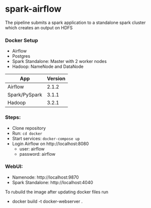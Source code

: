 # spark-airflow

The pipeline submits a spark application to a standalone spark cluster which creates an output on HDFS

### Docker Setup
- Airflow
- Postgres
- Spark Standalone: Master with 2 worker nodes
- Hadoop: NameNode and DataNode

| App| Version |
| --- | --- |
| Airflow | 2.1.2 |
| Spark/PySpark | 3.1.1 |
| Hadoop | 3.2.1 |

### Steps:
- Clone repository
- Run: `cd docker`
- Start services: `docker-compose up`
- Login Airflow on http://localhost:8080
  - user: airflow
  - password: airflow

### WebUI:
- Namenode: http://localhost:9870
- Spark Standalone: http://localhost:4040



To rubuild the image after updating docker files run
  - docker build -t  docker-webserver .


